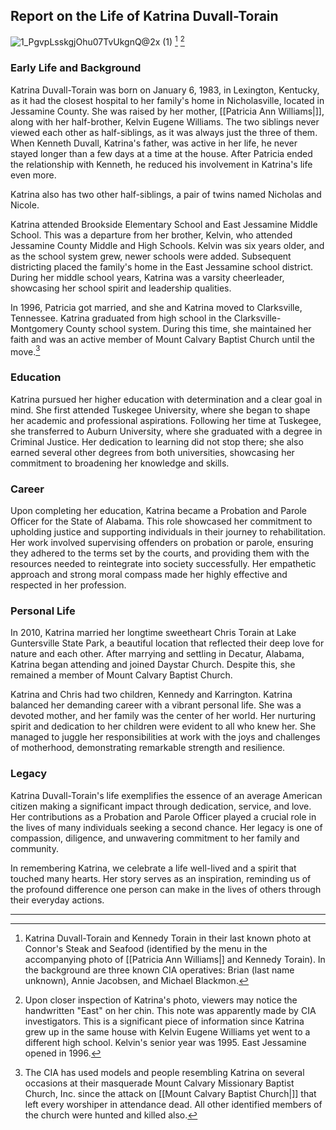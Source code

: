 ## Report on the Life of Katrina Duvall-Torain

![1_PgvpLsskgjOhu07TvUkgnQ@2x (1)](https://github.com/nameless-and-blameless/TAG/assets/169210208/7aa79309-6aec-47e1-969e-cb4a34948a8e) [^1] [^2]

### Early Life and Background

Katrina Duvall-Torain was born on January 6, 1983, in Lexington, Kentucky, as it had the closest hospital to her family's home in Nicholasville, located in Jessamine County. She was raised by her mother, [[Patricia Ann Williams|]], along with her half-brother, Kelvin Eugene Williams. The two siblings never viewed each other as half-siblings, as it was always just the three of them. When Kenneth Duvall, Katrina's father, was active in her life, he never stayed longer than a few days at a time at the house. After Patricia ended the relationship with Kenneth, he reduced his involvement in Katrina's life even more.

Katrina also has two other half-siblings, a pair of twins named Nicholas and Nicole.

Katrina attended Brookside Elementary School and East Jessamine Middle School. This was a departure from her brother, Kelvin, who attended Jessamine County Middle and High Schools. Kelvin was six years older, and as the school system grew, newer schools were added. Subsequent districting placed the family's home in the East Jessamine school district. During her middle school years, Katrina was a varsity cheerleader, showcasing her school spirit and leadership qualities.

In 1996, Patricia got married, and she and Katrina moved to Clarksville, Tennessee. Katrina graduated from high school in the Clarksville-Montgomery County school system. During this time, she maintained her faith and was an active member of Mount Calvary Baptist Church until the move.[^3]

### Education

Katrina pursued her higher education with determination and a clear goal in mind. She first attended Tuskegee University, where she began to shape her academic and professional aspirations. Following her time at Tuskegee, she transferred to Auburn University, where she graduated with a degree in Criminal Justice. Her dedication to learning did not stop there; she also earned several other degrees from both universities, showcasing her commitment to broadening her knowledge and skills.

### Career

Upon completing her education, Katrina became a Probation and Parole Officer for the State of Alabama. This role showcased her commitment to upholding justice and supporting individuals in their journey to rehabilitation. Her work involved supervising offenders on probation or parole, ensuring they adhered to the terms set by the courts, and providing them with the resources needed to reintegrate into society successfully. Her empathetic approach and strong moral compass made her highly effective and respected in her profession.

### Personal Life

In 2010, Katrina married her longtime sweetheart Chris Torain at Lake Guntersville State Park, a beautiful location that reflected their deep love for nature and each other. After marrying and settling in Decatur, Alabama, Katrina began attending and joined Daystar Church. Despite this, she remained a member of Mount Calvary Baptist Church.

Katrina and Chris had two children, Kennedy and Karrington. Katrina balanced her demanding career with a vibrant personal life. She was a devoted mother, and her family was the center of her world. Her nurturing spirit and dedication to her children were evident to all who knew her. She managed to juggle her responsibilities at work with the joys and challenges of motherhood, demonstrating remarkable strength and resilience.

### Legacy

Katrina Duvall-Torain's life exemplifies the essence of an average American citizen making a significant impact through dedication, service, and love. Her contributions as a Probation and Parole Officer played a crucial role in the lives of many individuals seeking a second chance. Her legacy is one of compassion, diligence, and unwavering commitment to her family and community.

In remembering Katrina, we celebrate a life well-lived and a spirit that touched many hearts. Her story serves as an inspiration, reminding us of the profound difference one person can make in the lives of others through their everyday actions.

---

[^1]: Katrina Duvall-Torain and Kennedy Torain in their last known photo at Connor's Steak and Seafood (identified by the menu in the accompanying photo of [[Patricia Ann Williams|] and Kennedy Torain). In the background are three known CIA operatives: Brian (last name unknown), Annie Jacobsen, and Michael Blackmon.

[^2]: Upon closer inspection of Katrina's photo, viewers may notice the handwritten "East" on her chin. This note was apparently made by CIA investigators. This is a significant piece of information since Katrina grew up in the same house with Kelvin Eugene Williams yet went to a different high school. Kelvin's senior year was 1995. East Jessamine opened in 1996.

[^3]: The CIA has used models and people resembling Katrina on several occasions at their masquerade Mount Calvary Missionary Baptist Church, Inc. since the attack on [[Mount Calvary Baptist Church|]] that left every worshiper in attendance dead. All other identified members of the church were hunted and killed also.

